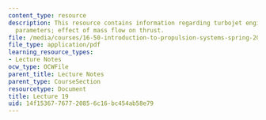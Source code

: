 ```yaml
---
content_type: resource
description: This resource contains information regarding turbojet engines; design
  parameters; effect of mass flow on thrust.
file: /media/courses/16-50-introduction-to-propulsion-systems-spring-2012/14f15367767720856c16bc454ab58e79_MIT16_50S12_lec19.pdf
file_type: application/pdf
learning_resource_types:
- Lecture Notes
ocw_type: OCWFile
parent_title: Lecture Notes
parent_type: CourseSection
resourcetype: Document
title: Lecture 19
uid: 14f15367-7677-2085-6c16-bc454ab58e79
---
```

